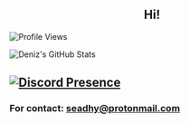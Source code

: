 <h2 align="center">Hi!</h2>

![Profile Views](https://komarev.com/ghpvc/?username=seadhy)


![Deniz's GitHub Stats](https://github-readme-stats.vercel.app/api?username=seadhy&show_icons=true)


[![Discord Presence](https://lanyard-profile-readme.vercel.app/api/1153732921312694272)](https://discord.com/users/1153732921312694272)
-

### For contact: seadhy@protonmail.com
